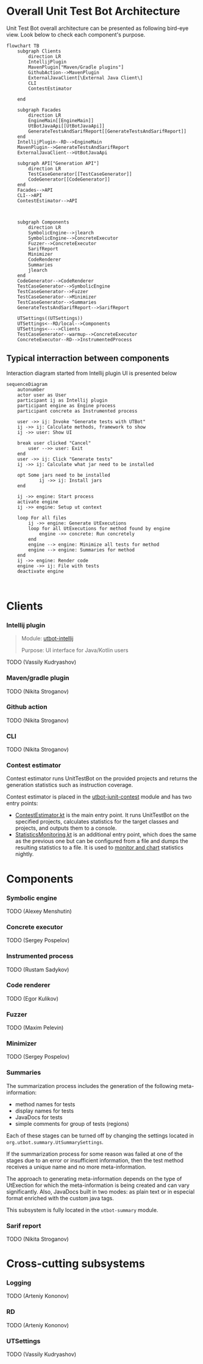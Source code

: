 # Overall Unit Test Bot Architecture

Unit Test Bot overall architecture can be presented as following bird-eye view. Look below to check each component's purpose.

```mermaid
flowchart TB
    subgraph Clients
        direction LR
        IntellijPlugin        
        MavenPlugin["Maven/Gradle plugins"]
        GithubAction-->MavenPlugin
        ExternalJavaClient[\External Java Client\]
        CLI
        ContestEstimator    
                     
    end    

    subgraph Facades
        direction LR
        EngineMain[[EngineMain]]
        UtBotJavaApi[[UtBotJavaApi]]
        GenerateTestsAndSarifReport[[GenerateTestsAndSarifReport]]       
    end
    IntellijPlugin--RD-->EngineMain
    MavenPlugin-->GenerateTestsAndSarifReport
    ExternalJavaClient-->UtBotJavaApi

    subgraph API["Generation API"]
        direction LR
        TestCaseGenerator[[TestCaseGenerator]]
        CodeGenerator[[CodeGenerator]]
    end
    Facades-->API
    CLI-->API
    ContestEstimator-->API
    
        

    subgraph Components
        direction LR
        SymbolicEngine-->jlearch
        SymbolicEngine-->ConcreteExecutor
        Fuzzer-->ConcreteExecutor
        SarifReport
        Minimizer
        CodeRenderer
        Summaries
        jlearch
    end    
    CodeGenerator-->CodeRenderer
    TestCaseGenerator-->SymbolicEngine
    TestCaseGenerator-->Fuzzer
    TestCaseGenerator-->Minimizer
    TestCaseGenerator-->Summaries
    GenerateTestsAndSarifReport-->SarifReport

    UTSettings((UTSettings))
    UTSettings<--RD/local-->Components    
    UTSettings<---->Clients
    TestCaseGenerator--warmup-->ConcreteExecutor
    ConcreteExecutor--RD-->InstrumentedProcess

```

## Typical interraction between components 

Interaction diagram started from Intellij plugin UI is presented below
```mermaid
sequenceDiagram
    autonumber
    actor user as User
    participant ij as Intellij plugin
    participant engine as Engine process
    participant concrete as Instrumented process
    
    user ->> ij: Invoke "Generate tests with UTBot"
    ij ->> ij: Calculate methods, framework to show
    ij ->> user: Show UI

    break user clicked "Cancel"
        user -->> user: Exit
    end
    user ->> ij: Click "Generate tests"
    ij ->> ij: Calculate what jar need to be installed
        
    opt Some jars need to be installed  
            ij ->> ij: Install jars
    end

    ij ->> engine: Start process
    activate engine
    ij ->> engine: Setup ut context
    
    loop For all files
        ij ->> engine: Generate UtExecutions
        loop for all UtExecutions for method found by engine
            engine ->> concrete: Run concretely            
        end
        engine --> engine: Minimize all tests for method
        engine --> engine: Summaries for method
    end
    ij ->> engine: Render code
    engine ->> ij: File with tests
    deactivate engine

    
```

# Clients

### Intellij plugin
> Module: [utbot-intellij](https://github.com/UnitTestBot/UTBotJava/tree/main/utbot-intellij)
>
> Purpose: UI interface for Java/Kotlin users


TODO (Vassily Kudryashov)

### Maven/gradle plugin

TODO (Nikita Stroganov)

### Github action

TODO (Nikita Stroganov)

### CLI

TODO (Nikita Stroganov)

### Contest estimator
Contest estimator runs UnitTestBot on the provided projects and returns the generation statistics such as instruction coverage.

Contest estimator is placed in the [utbot-junit-contest][contest estimator 1] module and has two entry points:
- [ContestEstimator.kt][contest estimator 2] is the main entry point. It runs UnitTestBot on the specified projects, calculates statistics for the target classes and projects, and outputs them to a console.
- [StatisticsMonitoring.kt][contest estimator 3] is an additional entry point, which does the same as the previous one but can be configured from a file and dumps the resulting statistics to a file.
It is used to [monitor and chart][contest estimator 4] statistics nightly.

[contest estimator 1]: ../utbot-junit-contest
[contest estimator 2]: ../utbot-junit-contest/src/main/kotlin/org/utbot/contest/ContestEstimator.kt
[contest estimator 3]: ../utbot-junit-contest/src/main/kotlin/org/utbot/monitoring/StatisticsMonitoring.kt
[contest estimator 4]: NightStatisticsMonitoring.md

# Components

### Symbolic engine
TODO (Alexey Menshutin)

### Concrete executor
TODO (Sergey Pospelov)

### Instrumented process
TODO (Rustam Sadykov)

### Code renderer
TODO (Egor Kulikov)

### Fuzzer
TODO (Maxim Pelevin)

### Minimizer
TODO (Sergey Pospelov)

### Summaries
The summarization process includes the generation of the following meta-information:
- method names for tests
- display names for tests
- JavaDocs for tests
- simple comments for group of tests (regions)

Each of these stages can be turned off by changing 
the settings located in ```org.utbot.summary.UtSummarySettings```.

If the summarization process for some reason was failed at one of the stages due to an error or insufficient information, 
then the test method receives a unique name and no more meta-information.

The approach to generating meta-information depends on the type of UtExection for which the meta-information is being created and can vary significantly.
Also, JavaDocs built in two modes: as plain text or in especial format enriched with the custom java tags.

This subsystem is fully located in the ```utbot-summary``` module.

### Sarif report
TODO (Nikita Stroganov)



# Cross-cutting subsystems

### Logging
TODO (Arteniy Kononov)

### RD
TODO (Arteniy Kononov)

### UTSettings
TODO (Vassily Kudryashov)

